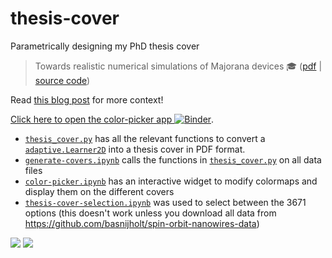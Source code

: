 # thesis-cover
Parametrically designing my PhD thesis cover
> Towards realistic numerical simulations of Majorana devices 🎓 ([pdf](http://files.nijho.lt/thesis.pdf) | [source code](https://github.com/basnijholt/thesis))

Read [this blog post](https://quantumtinkerer.tudelft.nl/blog/thesis-cover/) for more context!

[Click here to open the color-picker app ![Binder](https://mybinder.org/badge_logo.svg)](https://mybinder.org/v2/gh/basnijholt/thesis-cover/master?filepath=color-picker.ipynb).

* [`thesis_cover.py`](thesis_cover.py) has all the relevant functions to convert a [`adaptive.Learner2D`](https://adaptive.readthedocs.io/en/latest/docs.html#examples) into a thesis cover in PDF format.
* [`generate-covers.ipynb`](generate-covers.ipynb) calls the functions in [`thesis_cover.py`](thesis_cover.py) on all data files
* [`color-picker.ipynb`](color-picker.ipynb) has an interactive widget to modify colormaps and display them on the different covers
* [`thesis-cover-selection.ipynb`](thesis-cover-selection.ipynb) was used to select between the 3671 options (this doesn't work unless you download all data from https://github.com/basnijholt/spin-orbit-nanowires-data)

![](images/close-up.jpg)
![](images/theses.jpg)
